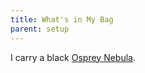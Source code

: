 ```yaml
---
title: What's in My Bag
parent: setup
---
```


I carry a black [Osprey Nebula](https://www.osprey.com/ca/en/product/nebula-NEBULANEW_796.html).
